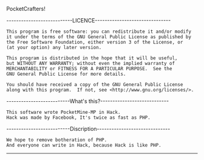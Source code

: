 PocketCrafters!

---------------------------LICENCE-------------------------------

    This program is free software: you can redistribute it and/or modify
    it under the terms of the GNU General Public License as published by
    the Free Software Foundation, either version 3 of the License, or
    (at your option) any later version.

    This program is distributed in the hope that it will be useful,
    but WITHOUT ANY WARRANTY; without even the implied warranty of
    MERCHANTABILITY or FITNESS FOR A PARTICULAR PURPOSE.  See the
    GNU General Public License for more details.

    You should have received a copy of the GNU General Public License
    along with this program.  If not, see <http://www.gnu.org/licenses/>.

--------------------------What's this?----------------------------

    This software wrote PocketMine-MP in Hack.
    Hack was made by Facebook, It's twice as fast as PHP.


--------------------------Discription------------------------------

    We hope to remove botheration of PHP.
    And everyone can write in Hack, because Hack is like PHP.
    
    
-------------------------------------------------------------------
